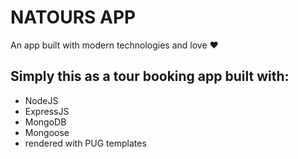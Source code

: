 # NATOURS APP

An app built with modern technologies and love ❤️

## **Simply this as a tour booking app built with:**

- NodeJS
- ExpressJS
- MongoDB
- Mongoose
- rendered with PUG templates
